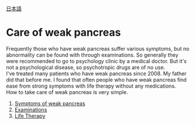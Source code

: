 ﻿[日本語](README.md)

# Care of weak pancreas

 Frequently those who have weak pancreas suffer various symptoms, but no abnormality can be found with through examinations. So generally they were recommended to go to psychology clinic by a medical doctor. But it's not a psychological disease, so psychotropic drugs are of no use.  
 I've treated many patients who have weak pancreas since 2008. My father did that before me. I found that often people who have weak pancreas find ease from strong symptoms with life therapy without any medications.  
 How to take care of weak pancreas is very simple.

1. [Symptoms of weak pancreas](1_symptoms_eng.md)
3. [Examinations](3_examinations_eng.md)
5. [Life Therapy](5_life_therapy_eng.md)
